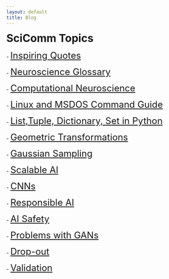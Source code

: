 ```yaml
---
layout: default
title: Blog
---
```

<h1 style="margin: 0px 0px 10px;">SciComm Topics</h1>

<!-- <a href="notes/ns/">Neuroscience</a> -->

<!-- <a href="notes/vis/">Visualization</a> -->

<!-- <h4 style="margin:0 10px 0;"></h4> -->


<!-- - [Neuroscine Notes](/notes/ns)
- [Data Visualization Codes in Python](/notes/vis.html)
- [Python Notes](/notes/python) -->

<p class="large-text">
  - <a href="/notes/quotes" style="font-size: 24px;">Inspiring Quotes</a>
</p>

<p class="large-text">
  - <a href="/notes/ns" style="font-size: 24px;">Neuroscience Glossary</a>
</p>

<p class="large-text">
  - <a href="/notes/ns" style="font-size: 24px;">Computational Neuroscience</a>
</p>

<p class="large-text">
  - <a href="/notes/ln" style="font-size: 24px;">Linux and MSDOS Command Guide </a>
</p> 

<p class="large-text">
  - <a href="/notes/python" style="font-size: 24px;">List,Tuple, Dictionary, Set in Python </a>
</p> 

<p class="large-text">
  - <a href="/notes/gt" style="font-size: 24px;">Geometric Transformations </a>
</p> 

<p class="large-text">
  - <a href="/notes/sm" style="font-size: 24px;">Gaussian Sampling </a>
</p> 

<p class="large-text">
  - <a href="/notes/scal" style="font-size: 24px;">Scalable AI </a>
</p> 

<p class="large-text">
  - <a href="/notes/dn" style="font-size: 24px;">CNNs </a>
</p> 
<!-- <p class="large-text">
  - <a href="/notes/vis.html">Data Visualization Codes in Python</a>
</p> -->

<p class="large-text">
  - <a href="/notes/resp" style="font-size: 24px;">Responsible AI </a>
</p> 

<p class="large-text">
  - <a href="/notes/as" style="font-size: 24px;">AI Safety </a>
</p> 


<p class="large-text">
  - <a href="/notes/gans" style="font-size: 24px;">Problems with GANs </a>
</p> 

<p class="large-text">
  - <a href="/notes/dp" style="font-size: 24px;">Drop-out </a>
</p> 

<p class="large-text">
  - <a href="/notes/vd" style="font-size: 24px;">Validation </a>
</p> 
